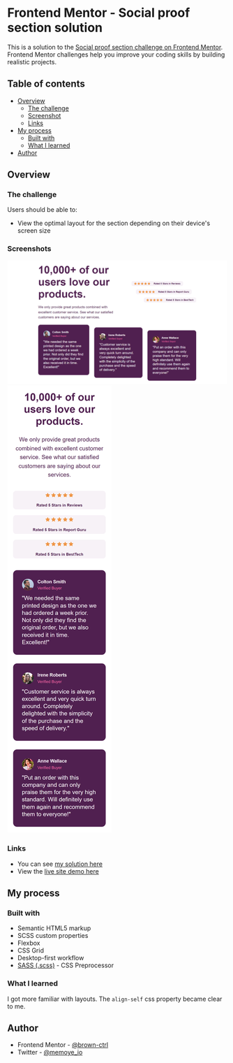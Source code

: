 # Frontend Mentor - Social proof section solution

This is a solution to the [Social proof section challenge on Frontend Mentor](https://www.frontendmentor.io/challenges/social-proof-section-6e0qTv_bA). Frontend Mentor challenges help you improve your coding skills by building realistic projects.

## Table of contents

- [Overview](#overview)
  - [The challenge](#the-challenge)
  - [Screenshot](#screenshot)
  - [Links](#links)
- [My process](#my-process)
  - [Built with](#built-with)
  - [What I learned](#what-i-learned)
- [Author](#author)

## Overview

### The challenge

Users should be able to:

- View the optimal layout for the section depending on their device's screen size

### Screenshots

![Desktop view](./mySolution/desktop.png)
![Mobile view](./mySolution/mobile.png)

### Links

- You can see [my solution here](https://www.frontendmentor.io/solutions/social-proof-section-solution-B8kGBlUJRO)
- View the [live site demo here](https://social-proof-section-five-beige.vercel.app/)

## My process

### Built with

- Semantic HTML5 markup
- SCSS custom properties
- Flexbox
- CSS Grid
- Desktop-first workflow
- [SASS (.scss)](https://sass-lang.com/) - CSS Preprocessor

### What I learned

I got more familiar with layouts. The `align-self` css property became clear to me.

## Author

<!-- - LinkedIn - [](https://www.your-site.com) -->

- Frontend Mentor - [@brown-ctrl](https://www.frontendmentor.io/profile/brown-ctrl)
- Twitter - [@memoye_io](https://www.twitter.com/memoye_io)

<!--
## Acknowledgments

This is where you can give a hat tip to anyone who helped you out on this project. Perhaps you worked in a team or got some inspiration from someone else's solution. This is the perfect place to give them some credit.

**Note: Delete this note and edit this section's content as necessary. If you completed this challenge by yourself, feel free to delete this section entirely.** -->
